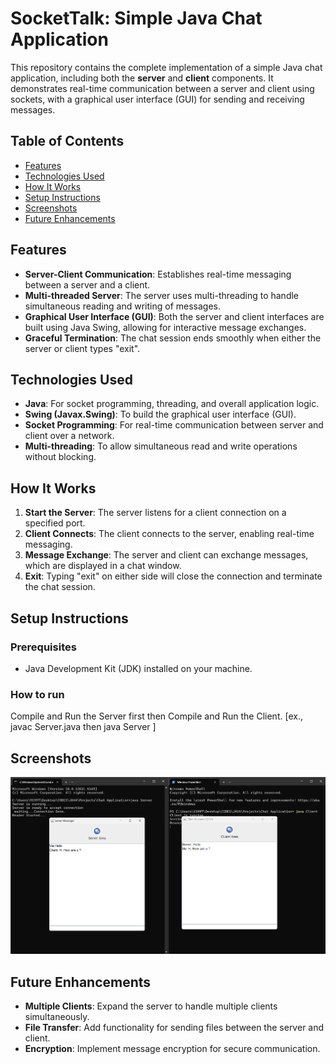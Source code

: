 # SocketTalk: Simple Java Chat Application

This repository contains the complete implementation of a simple Java chat application, including both the **server** and **client** components. It demonstrates real-time communication between a server and client using sockets, with a graphical user interface (GUI) for sending and receiving messages.

## Table of Contents
- [Features](#features)
- [Technologies Used](#technologies-used)
- [How It Works](#how-it-works)
- [Setup Instructions](#setup-instructions)
- [Screenshots](#screenshots)
- [Future Enhancements](#future-enhancements)



## Features
- **Server-Client Communication**: Establishes real-time messaging between a server and a client.
- **Multi-threaded Server**: The server uses multi-threading to handle simultaneous reading and writing of messages.
- **Graphical User Interface (GUI)**: Both the server and client interfaces are built using Java Swing, allowing for interactive message exchanges.
- **Graceful Termination**: The chat session ends smoothly when either the server or client types "exit".

## Technologies Used
- **Java**: For socket programming, threading, and overall application logic.
- **Swing (Javax.Swing)**: To build the graphical user interface (GUI).
- **Socket Programming**: For real-time communication between server and client over a network.
- **Multi-threading**: To allow simultaneous read and write operations without blocking.

## How It Works
1. **Start the Server**: The server listens for a client connection on a specified port.
2. **Client Connects**: The client connects to the server, enabling real-time messaging.
3. **Message Exchange**: The server and client can exchange messages, which are displayed in a chat window.
4. **Exit**: Typing "exit" on either side will close the connection and terminate the chat session.

## Setup Instructions

### Prerequisites
- Java Development Kit (JDK) installed on your machine.
### How to run
Compile and Run the Server first then Compile and Run the Client.  [ex., javac Server.java then java Server ]

## Screenshots
![Chat Window](Images/chat-window.png)


## Future Enhancements
- **Multiple Clients**: Expand the server to handle multiple clients simultaneously.
- **File Transfer**: Add functionality for sending files between the server and client.
- **Encryption**: Implement message encryption for secure communication.


